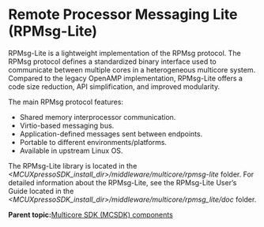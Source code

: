 # Remote Processor Messaging Lite \(RPMsg-Lite\)

RPMsg-Lite is a lightweight implementation of the RPMsg protocol. The RPMsg protocol defines a standardized binary interface used to communicate between multiple cores in a heterogeneous multicore system. Compared to the legacy OpenAMP implementation, RPMsg-Lite offers a code size reduction, API simplification, and improved modularity.

The main RPMsg protocol features:

-   Shared memory interprocessor communication.
-   Virtio-based messaging bus.
-   Application-defined messages sent between endpoints.
-   Portable to different environments/platforms.
-   Available in upstream Linux OS.

The RPMsg-Lite library is located in the *<MCUXpressoSDK\_install\_dir\>/middleware/multicore/rpmsg-lite* folder. For detailed information about the RPMsg-Lite, see the RPMsg-Lite User’s Guide located in the *<MCUXpressoSDK\_install\_dir\>/middleware/multicore/rpmsg\_lite/doc* folder.

**Parent topic:**[Multicore SDK \(MCSDK\) components](../topics/multicore_sdk_mcsdk_components.md)

